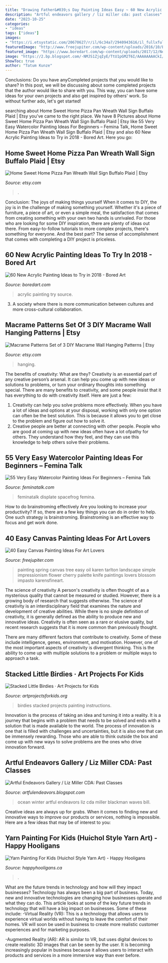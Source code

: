 ```yaml
---
title: "Drawing Father&#039;s Day Painting Ideas Easy ~ 60 New Acrylic Painting Ideas To Try In 2018"
description: "Artful endeavors gallery / liz miller cda: past classes"
date: "2023-10-25"
categories:
- "ideas"
tags: ["ideas"]
images:
- "https://i.etsystatic.com/20670627/r/il/6c34a7/2940943616/il_fullxfull.2940943616_7t1j.jpg"
featuredImage: "http://www.freejupiter.com/wp-content/uploads/2016/10/Easy-Canvas-Painting-Ideas-30.jpg"
featured_image: "https://www.boredart.com/wp-content/uploads/2017/12/New-Acrylic-Painting-Ideas-to-Try-19.jpg"
image: "https://2.bp.blogspot.com/-NMJS1ZjqIyE/TtU1pGM2T6I/AAAAAAAACkI/HEnWLS0h0_c/s1600/Winter+Quiet.jpg"
ShowToc: true
author: "Tatum Kunze"
---
```



Conclusions: Do you have anyCompleted projects that you would like to share?
In this post, we will be discussing about some completed projects that the author would like to share with you. This way, you can have some ideas for your own projects and also get inspired by others' work. So without further ado, let's get started!

	

		
searching about Home Sweet Home Pizza Pan Wreath Wall Sign Buffalo Plaid | Etsy you've came to the right place. We have 8 Pictures about Home Sweet Home Pizza Pan Wreath Wall Sign Buffalo Plaid | Etsy like 55 Very Easy Watercolor Painting Ideas For Beginners – Femina Talk, Home Sweet Home Pizza Pan Wreath Wall Sign Buffalo Plaid | Etsy and also 60 New Acrylic Painting Ideas to Try in 2018 - Bored Art. Here you go:
		
    
## Home Sweet Home Pizza Pan Wreath Wall Sign Buffalo Plaid | Etsy

<img loading=lazy src="https://i.etsystatic.com/20670627/r/il/6c34a7/2940943616/il_fullxfull.2940943616_7t1j.jpg" onerror="this.onerror=null;this.src='https://tse3.mm.bing.net/th?id=OIP.idDuqQ-nCx2PP50ITj66LgHaJ4&amp;pid=15.1';" alt="Home Sweet Home Pizza Pan Wreath Wall Sign Buffalo Plaid | Etsy">

_Source: etsy.com_

>. 

	

Conclusion: The joys of making things yourself
When it comes to DIY, the joy is in the challenge of making something yourself. Whether it's a piece of furniture, a piece of art, or even a simple meal, the satisfaction that comes from creating something with your own two hands is unrivaled.
For those who are looking for some DIY inspiration, there are plenty of ideas out there. From easy-to-follow tutorials to more complex projects, there's something for everyone. And the best part? The sense of accomplishment that comes with completing a DIY project is priceless.

    
## 60 New Acrylic Painting Ideas To Try In 2018 - Bored Art

<img loading=lazy src="https://www.boredart.com/wp-content/uploads/2017/12/New-Acrylic-Painting-Ideas-to-Try-19.jpg" onerror="this.onerror=null;this.src='https://tse3.mm.bing.net/th?id=OIP.HNzOabStpObHI4hJQP80MgHaMN&amp;pid=15.1';" alt="60 New Acrylic Painting Ideas to Try in 2018 - Bored Art">

_Source: boredart.com_

>acrylic painting try source. 

	

3. A society where there is more communication between cultures and more cross-cultural collaboration. 

    
## Macrame Patterns Set Of 3 DIY Macrame Wall Hanging Patterns | Etsy

<img loading=lazy src="https://i.etsystatic.com/22529552/r/il/4292cc/3065134167/il_fullxfull.3065134167_o7d9.jpg" onerror="this.onerror=null;this.src='https://tse3.mm.bing.net/th?id=OIP.sdh9KQJRishlAca9eO_nugHaLD&amp;pid=15.1';" alt="Macrame Patterns Set of 3 DIY Macrame Wall Hanging Patterns | Etsy">

_Source: etsy.com_

>hanging. 

	

The benefits of creativity: What are they?
Creativity is an essential part of any creative person’s arsenal. It can help you come up with new ideas or solutions to problems, or turn your ordinary thoughts into something special. There are many benefits to creativity, and some people insist that it has everything to do with creativity itself. Here are just a few: 
1) Creativity can help you solve problems more effectively. When you have a lot of ideas and options at your disposal, working with only one option can often be the best solution. This is because it allows you to get close to the problem and figure out how to solve it. 
2) Creative people are better at connecting with other people. People who are good at coming up with new ideas often have a lot ofpathy for others. They understand how they feel, and they can use this knowledge to help others solve their problems.

    
## 55 Very Easy Watercolor Painting Ideas For Beginners – Femina Talk

<img loading=lazy src="https://www.feminatalk.com/wp-content/uploads/2018/08/Very-Easy-Watercolor-Painting-Ideas-for-beginners00014.jpg" onerror="this.onerror=null;this.src='https://tse3.mm.bing.net/th?id=OIP.YGQouffOcLBMAzq4ctaSpwHaKZ&amp;pid=15.1';" alt="55 Very Easy Watercolor Painting Ideas For Beginners – Femina Talk">

_Source: feminatalk.com_

>feminatalk displate spacefrog femina. 

	

How to do brainstroming effectively
Are you looking to increase your productivity? If so, there are a few key things you can do in order to help. One such strategy is brainstroming. Brainstroming is an effective way to focus and get work done.

    
## 40 Easy Canvas Painting Ideas For Art Lovers

<img loading=lazy src="http://www.freejupiter.com/wp-content/uploads/2016/10/Easy-Canvas-Painting-Ideas-30.jpg" onerror="this.onerror=null;this.src='https://tse4.mm.bing.net/th?id=OIP.ZmCC9v5PW5inamD9elbfdwHaKD&amp;pid=15.1';" alt="40 Easy Canvas Painting Ideas For Art Lovers">

_Source: freejupiter.com_

>painting spring canvas tree easy oil karen tarlton landscape simple impressionism flower cherry palette knife paintings lovers blossom impasto karensfineart. 

	

The science of creativity
A person's creativity is often thought of as a mysterious quality that cannot be measured or studied. However, there is a growing body of research that suggests otherwise. The science of creativity is an interdisciplinary field that examines the nature and development of creative abilities.
While there is no single definition of creativity, it is generally defined as the ability to produce new and innovative ideas. Creativity is often seen as a rare or elusive quality, but recent research suggests that it is more common than previously thought.

There are many different factors that contribute to creativity. Some of these include intelligence, genes, environment, and motivation. However, one of the most important aspects of creativity is divergent thinking. This is the ability to come up with multiple solutions to a problem or multiple ways to approach a task.

    
## Stacked Little Birdies · Art Projects For Kids

<img loading=lazy src="https://artprojectsforkids.org/wp-content/uploads/2014/07/Little-Birdies-Painting-650.jpg" onerror="this.onerror=null;this.src='https://tse4.mm.bing.net/th?id=OIP.EWG4bZF-2TopftW3wYIdLQHaHa&amp;pid=15.1';" alt="Stacked Little Birdies · Art Projects for Kids">

_Source: artprojectsforkids.org_

>birdies stacked projects painting instructions. 

	

Innovation is the process of taking an idea and turning it into a reality. It is a journey that begins with a problem that needs to be solved and ends with a solution that is made available to the world. The process of innovation is one that is filled with challenges and uncertainties, but it is also one that can be immensely rewarding. Those who are able to think outside the box and come up with new ways to solve problems are the ones who drive innovation forward.

    
## Artful Endeavors Gallery / Liz Miller CDA: Past Classes

<img loading=lazy src="https://2.bp.blogspot.com/-NMJS1ZjqIyE/TtU1pGM2T6I/AAAAAAAACkI/HEnWLS0h0_c/s1600/Winter+Quiet.jpg" onerror="this.onerror=null;this.src='https://tse1.mm.bing.net/th?id=OIP.etn5Z2Qp4M1n2qEoPsrL7wHaJM&amp;pid=15.1';" alt="Artful Endeavors Gallery / Liz Miller CDA: Past Classes">

_Source: artfulendeavors.blogspot.com_

>ocean winter artful endeavors liz cda miller blackman waves bill. 

	

Creative ideas are always up for grabs. When it comes to finding new and innovative ways to improve our products or services, nothing is impossible. Here are a few ideas that may be of interest to you: 

    
## Yarn Painting For Kids (Huichol Style Yarn Art) - Happy Hooligans

<img loading=lazy src="https://happyhooligans.ca/wp-content/uploads/2020/06/owl-and-flower-art-on-styrofoam-tray-made-with-yarn.jpg" onerror="this.onerror=null;this.src='https://tse2.mm.bing.net/th?id=OIP.TY2_Sd7xuiss_7qX961DsQHaLH&amp;pid=15.1';" alt="Yarn Painting For Kids (Huichol Style Yarn Art) - Happy Hooligans">

_Source: happyhooligans.ca_

>. 

	

What are the future trends in technology and how will they impact businesses?
Technology has always been a big part of business. Today, new and innovative technologies are changing how businesses operate and what they can do. This article looks at some of the key future trends in technology that will have a big impact on businesses. Some of these include:
-Virtual Reality (VR): This is a technology that allows users to experience virtual worlds without having to leave the comfort of their homes. VR will soon be used in business to create more realistic customer experiences and for marketing purposes.

-Augmented Reality (AR): AR is similar to VR, but uses digital devices to create realistic 3D images that can be seen by the user. It is becoming increasingly popular in business because it allows users to interact with products and services in a more immersive way than ever before.


